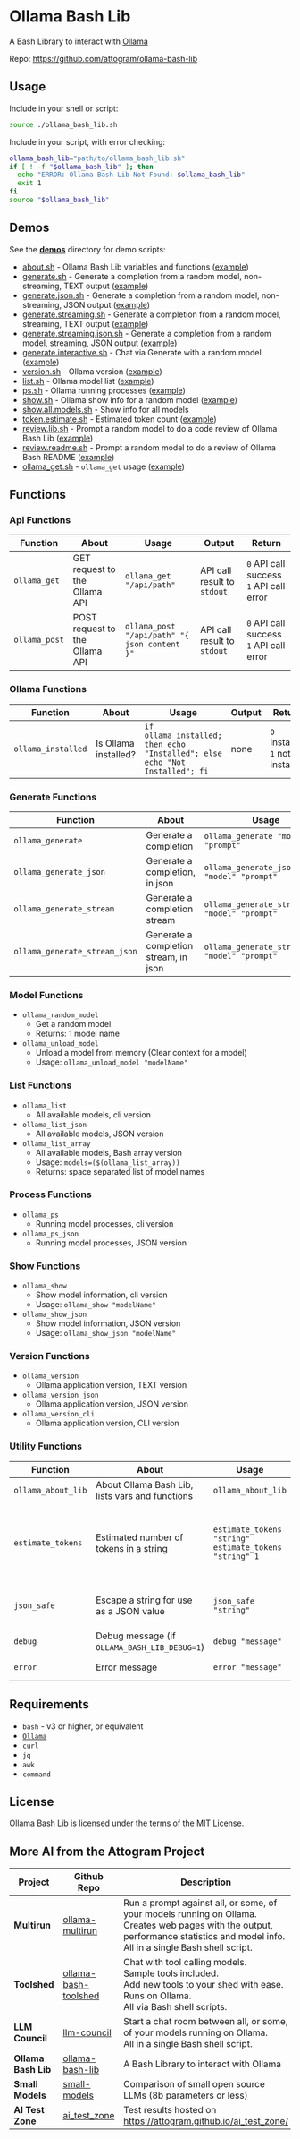 # Ollama Bash Lib

A Bash Library to interact with [Ollama](https://github.com/ollama/ollama)

Repo: https://github.com/attogram/ollama-bash-lib

## Usage

Include in your shell or script:
```bash
source ./ollama_bash_lib.sh
```

Include in your script, with error checking:
```bash
ollama_bash_lib="path/to/ollama_bash_lib.sh"
if [ ! -f "$ollama_bash_lib" ]; then
  echo "ERROR: Ollama Bash Lib Not Found: $ollama_bash_lib"
  exit 1
fi
source "$ollama_bash_lib"
```

## Demos

See the **[demos](demos)** directory for demo scripts:

* [about.sh](demos/about.sh) - Ollama Bash Lib variables and functions ([example](demos/about.txt))
* [generate.sh](demos/generate.sh) - Generate a completion from a random model, non-streaming, TEXT output ([example](demos/generate.txt))
* [generate.json.sh](demos/generate.json.sh) - Generate a completion from a random model, non-streaming, JSON output ([example](demos/generate.json.txt))
* [generate.streaming.sh](demos/generate.streaming.sh) - Generate a completion from a random model, streaming, TEXT output ([example](demos/generate.streaming.txt))
* [generate.streaming.json.sh](demos/generate.streaming.json.sh) - Generate a completion from a random model, streaming, JSON output ([example](demos/generate.streaming.json.txt))
* [generate.interactive.sh](demos/generate.interactive.sh) - Chat via Generate with a random model ([example](demos/generate.interactive.txt))
* [version.sh](demos/version.sh) - Ollama version ([example](demos/version.txt))
* [list.sh](demos/list.sh) - Ollama model list ([example](demos/list.txt))
* [ps.sh](demos/ps.sh) - Ollama running processes ([example](demos/ps.txt))
* [show.sh](demos/show.sh) - Ollama show info for a random model ([example](demos/show.txt))
* [show.all.models.sh](demos/show.all.models.sh) - Show info for all models
* [token.estimate.sh](demos/token.estimate.sh) - Estimated token count ([example](demos/token.estimate.txt))
* [review.lib.sh](demos/review.lib.sh) - Prompt a random model to do a code review of Ollama Bash Lib ([example](demos/review.lib.txt))
* [review.readme.sh](demos/review.readme.sh) - Prompt a random model to do a review of Ollama Bash README ([example](demos/review.readme.txt))
* [ollama_get.sh](demos/ollama_get.sh) - `ollama_get` usage ([example](demos/ollama_get.txt))

## Functions

### Api Functions

| Function      | About                          | Usage                                        | Output                      | Return                                       |
|---------------|--------------------------------|----------------------------------------------|-----------------------------|----------------------------------------------|
| `ollama_get`  | GET request to the Ollama API  | `ollama_get "/api/path"`                     | API call result to `stdout` | `0` API call success<br />`1` API call error |
| `ollama_post` | POST request to the Ollama API | `ollama_post "/api/path" "{ json content }"` | API call result to `stdout` | `0` API call success<br />`1` API call error | 

### Ollama Functions

| Function           | About                | Usage                                                                       | Output | Return                               |
|--------------------|----------------------|-----------------------------------------------------------------------------|--------|--------------------------------------|
| `ollama_installed` | Is Ollama installed? | `if ollama_installed; then echo "Installed"; else echo "Not Installed"; fi` | none   | `0` installed<br />`1` not installed |

### Generate Functions

| Function                      | About                                 | Usage                                          | Output                     | Return  |
|-------------------------------|---------------------------------------|------------------------------------------------|----------------------------|---------|
| `ollama_generate`             | Generate a completion                 | `ollama_generate "model" "prompt"`             | text to `stdout`           | `0`/`1` | 
| `ollama_generate_json`        | Generate a completion, in json        | `ollama_generate_json "model" "prompt"`        | json to `stdout`           | `0`/`1` | 
| `ollama_generate_stream`      | Generate a completion stream          | `ollama_generate_stream "model" "prompt"`      | streaming text to `stdout` | `0`/`1` | 
| `ollama_generate_stream_json` | Generate a completion stream, in json | `ollama_generate_stream_json "model" "prompt"` | streaming json to `stdout` | `0`/`1` | 


### Model Functions
* ```ollama_random_model```
  * Get a random model
  * Returns: 1 model name
* ```ollama_unload_model```
  * Unload a model from memory (Clear context for a model)
  * Usage: ```ollama_unload_model "modelName"```

### List Functions
* ```ollama_list```
  * All available models, cli version
* ```ollama_list_json```
  * All available models, JSON version
* ```ollama_list_array```
  * All available models, Bash array version
  * Usage: ```models=($(ollama_list_array))```
  * Returns: space separated list of model names

### Process Functions
* ```ollama_ps```
  * Running model processes, cli version
* ```ollama_ps_json```
  * Running model processes, JSON version

### Show Functions
* ```ollama_show```
  * Show model information, cli version
  * Usage: ```ollama_show "modelName"```
* ```ollama_show_json```
  * Show model information, JSON version
  * Usage: ```ollama_show_json "modelName"```

### Version Functions
* ```ollama_version```
  * Ollama application version, TEXT version
* ```ollama_version_json```
  * Ollama application version, JSON version
* ```ollama_version_cli```
  * Ollama application version, CLI version

### Utility Functions


| Function           | About                                           | Usage                                                        | Output                                                          | Return  |
|--------------------|-------------------------------------------------|--------------------------------------------------------------|-----------------------------------------------------------------|---------|
| `ollama_about_lib` | About Ollama Bash Lib, lists vars and functions | `ollama_about_lib`                                           | text to `stdout`                                                | `0`/`1` |
| `estimate_tokens`  | Estimated number of tokens in a string          | `estimate_tokens "string"`<br />`estimate_tokens "string" 1` | estimate to `stdout`<br />estimate with error range to `stdout` | `0`/`1` |
| `json_safe`        | Escape a string for use as a JSON value         | `json_safe "string"`                                         | _"quoted json value"_ to `stdout`                               | `0`/`1` |
| `debug`            | Debug message (if `OLLAMA_BASH_LIB_DEBUG=1`)    | `debug "message"`                                            | message to `stderr`                                             | `0`/`1` |
| `error`            | Error message                                   | `error "message"`                                            | message to `stderr`                                             | `0`/`1` |

## Requirements

* ```bash``` - v3 or higher, or equivalent
* [```Ollama```](https://github.com/ollama/ollama)
* ```curl```
* ```jq```
* ```awk```
* ```command```

## License

Ollama Bash Lib is licensed under the terms of the [MIT License](LICENSE).

## More AI from the Attogram Project

| Project             | Github Repo                                  | Description                                                                                                                                                                                 |
|---------------------|----------------------------------------------|---------------------------------------------------------------------------------------------------------------------------------------------------------------------------------------------|
| **Multirun**        | [ollama-multirun][ollama-multirun]           | Run a prompt against all, or some, of your models running on Ollama.<br />Creates web pages with the output, performance statistics and model info.<br />All in a single Bash shell script. |
| **Toolshed**        | [ollama-bash-toolshed][ollama-bash-toolshed] | Chat with tool calling models.<br />Sample tools included.<br />Add new tools to your shed with ease.<br />Runs on Ollama.<br />All via Bash shell scripts.                                 |
| **LLM Council**     | [llm-council][llm-council]                   | Start a chat room between all, or some, of your models running on Ollama.<br />All in a single Bash shell script.                                                                           |
| **Ollama Bash Lib** | [ollama-bash-lib][ollama-bash-lib]           | A Bash Library to interact with Ollama                                                                                                                                                      | 
| **Small Models**    | [small-models][small-models]                 | Comparison of small open source LLMs (8b parameters or less)                                                                                                                                |
| **AI Test Zone**    | [ai_test_zone][ai_test_zone]                 | Test results hosted on https://attogram.github.io/ai_test_zone/                                                                                                                             |

[ollama-multirun]: <https://github.com/attogram/ollama-multirun> "Ollama Multirun"
[ollama-bash-toolshed]: <https://github.com/attogram/ollama-bash-toolshed> "Ollama Bash Toolshed"
[llm-council]: <https://github.com/attogram/llm-council> "LLM Council"
[ollama-bash-lib]: <https://github.com/attogram/ollama-bash-lib> "Ollama Bash Lib"
[small-models]: <https://github.com/attogram/small-models> "Small Models"
[ai_test_zone]: <https://github.com/attogram/ai_test_zone> "AI Test Zone"
